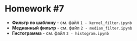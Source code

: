 # Homework #7

* **Фильтр по шаблону** - см. файл `1 - kernel_filter.ipynb`
* **Медианный фильтр** - см. файл `2 - median_filter.ipynb`
* **Гистограмма** - см. файл `3 - histogram.ipynb`

